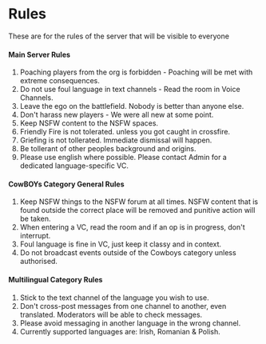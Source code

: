 # Rules
These are for the rules of the server that will be visible to everyone
#### Main Server Rules
1. Poaching players from the org is forbidden - Poaching will be met with extreme consequences.
2. Do not use foul language in text channels - Read the room in Voice Channels.
3. Leave the ego on the battlefield. Nobody is better than anyone else.
4. Don't harass new players - We were all new at some point. 
5. Keep NSFW content to the NSFW spaces.
6. Friendly Fire is not tolerated. unless you got caught in crossfire.
7. Griefing is not tollerated. Immediate dismissal will happen.
8. Be tollerant of other peoples background and origins.
9. Please use english where possible. Please contact Admin for a dedicated language-specific VC. 

#### CowBOYs Category General Rules
1. Keep NSFW things to the NSFW forum at all times. NSFW content that is found outside the correct place will be removed and punitive action will be taken.
2. When entering a VC, read the room and if an op is in progress, don't interrupt. 
3. Foul language is fine in VC, just keep it classy and in context.
4. Do not broadcast events outside of the Cowboys category unless authorised. 

#### Multilingual Category Rules
1. Stick to the text channel of the language you wish to use. 
2. Don't cross-post messages from one channel to another, even translated. Moderators will be able to check messages.
3. Please avoid messaging in another language in the wrong channel. 
4. Currently supported languages are: Irish, Romanian & Polish.